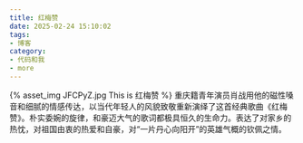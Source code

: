 ```yaml
---
title: 红梅赞
date: 2025-02-24 15:10:02
tags:
- 博客
category:
- 代码和我
- more
---
```

{% asset_img JFCPyZ.jpg This is 红梅赞 %}
重庆籍青年演员肖战用他的磁性嗓音和细腻的情感传达，以当代年轻人的风貌致敬重新演绎了这首经典歌曲《红梅赞》。朴实委婉的旋律，和豪迈大气的歌词都极具恒久的生命力。表达了对家乡的热忱，对祖国由衷的热爱和自豪，对“一片丹心向阳开”的英雄气概的钦佩之情。